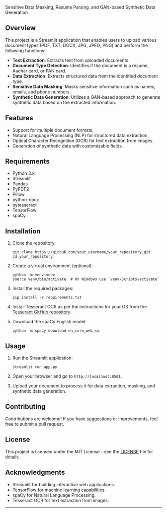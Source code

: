 Sensitive Data Masking, Resume Parsing, and GAN-based Synthetic Data Generation

## Overview
This project is a Streamlit application that enables users to upload various document types (PDF, TXT, DOCX, JPG, JPEG, PNG) and perform the following functions:

- **Text Extraction**: Extracts text from uploaded documents.
- **Document Type Detection**: Identifies if the document is a resume, Aadhar card, or PAN card.
- **Data Extraction**: Extracts structured data from the identified document type.
- **Sensitive Data Masking**: Masks sensitive information such as names, emails, and phone numbers.
- **Synthetic Data Generation**: Utilizes a GAN-based approach to generate synthetic data based on the extracted information.

## Features
- Support for multiple document formats.
- Natural Language Processing (NLP) for structured data extraction.
- Optical Character Recognition (OCR) for text extraction from images.
- Generation of synthetic data with customizable fields.

## Requirements
- Python 3.x
- Streamlit
- Pandas
- PyPDF2
- Pillow
- python-docx
- pytesseract
- TensorFlow
- spaCy

## Installation
1. Clone the repository:
   ```
   git clone https://github.com/your_username/your_repository.git
   cd your_repository
   ```

2. Create a virtual environment (optional):
   ```
   python -m venv venv
   source venv/bin/activate  # On Windows use `venv\Scripts\activate`
   ```

3. Install the required packages:
   ```
   pip install -r requirements.txt
   ```

4. Install Tesseract OCR as per the instructions for your OS from the [Tesseract GitHub repository](https://github.com/tesseract-ocr/tesseract).

5. Download the spaCy English model:
   ```
   python -m spacy download en_core_web_sm
   ```

## Usage
1. Run the Streamlit application:
   ```
   streamlit run app.py
   ```

2. Open your browser and go to `http://localhost:8501`.

3. Upload your document to process it for data extraction, masking, and synthetic data generation.

## Contributing
Contributions are welcome! If you have suggestions or improvements, feel free to submit a pull request.

## License
This project is licensed under the MIT License - see the [LICENSE](LICENSE) file for details.

## Acknowledgments
- Streamlit for building interactive web applications.
- TensorFlow for machine learning capabilities.
- spaCy for Natural Language Processing.
- Tesseract OCR for text extraction from images.

--- 
